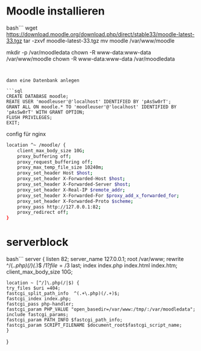 # Moodle installieren

bash```
wget https://download.moodle.org/download.php/direct/stable33/moodle-latest-33.tgz
tar -zxvf moodle-latest-33.tgz
mv moodle /var/www/moodle

mkdir -p /var/moodledata
chown -R www-data:www-data /var/www/moodle
chown -R www-data:www-data /var/moodledata
```


dann eine Datenbank anlegen

```sql
CREATE DATABASE moodle;
REATE USER 'moodleuser'@'localhost' IDENTIFIED BY 'pAsSw0rT';
GRANT ALL ON moodle.* TO 'moodleuser'@'localhost' IDENTIFIED BY 'pAsSw0rT' WITH GRANT OPTION;
FLUSH PRIVILEGES;
EXIT;
```

config für nginx
```bash
location ^~ /moodle/ {
	client_max_body_size 10G;
	proxy_buffering off;
	proxy_request_buffering off;
	proxy_max_temp_file_size 10240m;
	proxy_set_header Host $host;
	proxy_set_header X-Forwarded-Host $host;
	proxy_set_header X-Forwarded-Server $host;
	proxy_set_header X-Real-IP $remote_addr;
	proxy_set_header X-Forwarded-For $proxy_add_x_forwarded_for;
	proxy_set_header X-Forwarded-Proto $scheme;
	proxy_pass http://127.0.0.1:82;
	proxy_redirect off;
}
```

# serverblock

bash```
server {
	listen   82;
	server_name 127.0.0.1;
	root /var/www;
	rewrite ^/(.*.php)(/)(.*)$ /$1?file=/$3 last;
	index index.php index.html index.htm;	
	client_max_body_size 10G;
 
	location ~ [^/]\.php(/|$) {
	try_files $uri =404;
	fastcgi_split_path_info  ^(.+\.php)(/.+)$;
	fastcgi_index index.php;
	fastcgi_pass php-handler;
	fastcgi_param PHP_VALUE "open_basedir=/var/www:/tmp/:/var/moodledata";
	include fastcgi_params;
	fastcgi_param PATH_INFO $fastcgi_path_info;
	fastcgi_param SCRIPT_FILENAME $document_root$fastcgi_script_name;
	}
}

